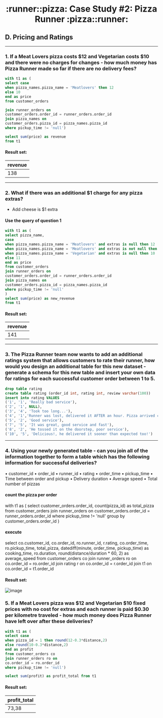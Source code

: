<h1 align="center"> :runner::pizza: Case Study #2: Pizza Runner :pizza::runner:</h1>

## D. Pricing and Ratings

***
###  1. If a Meat Lovers pizza costs $12 and Vegetarian costs $10 and there were no charges for changes - how much money has Pizza Runner made so far if there are no delivery fees?

```sql
with t1 as ( 
select case
when pizza_names.pizza_name = 'Meatlovers' then 12
else 10
end as price
from customer_orders

join runner_orders on 
customer_orders.order_id = runner_orders.order_id
join pizza_names on 
customer_orders.pizza_id = pizza_names.pizza_id
where pickup_time != 'null')

select sum(price) as revenue
from t1
```

#### Result set:
|  revenue  |
| --------- |
| 138       |

***
###  2. What if there was an additional $1 charge for any pizza extras?
- Add cheese is $1 extra

#### Use the query of question 1 

```sql
with t1 as (
select pizza_name,
case
when pizza_names.pizza_name = 'Meatlovers' and extras is null then 12
when pizza_names.pizza_name = 'Meatlovers' and extras is not null then 13
when pizza_names.pizza_name = 'Vegetarian' and extras is null then 10
else 11
end as price
from customer_orders 
join runner_orders on 
customer_orders.order_id = runner_orders.order_id
join pizza_names on 
customer_orders.pizza_id = pizza_names.pizza_id
where pickup_time != 'null'
)
select sum(price) as new_revenue
from t1
```

#### Result set:
|  revenue  |
| --------- |
| 141       |

***
### 3. The Pizza Runner team now wants to add an additional ratings system that allows customers to rate their runner, how would you design an additional table for this new dataset - generate a schema for this new table and insert your own data for ratings for each successful customer order between 1 to 5.

```sql
drop table rating
create table rating (order_id int, rating int, review varchar(100))
insert into rating VALUES
('1', '1', 'Really bad service'),
('2', '1', NULL),
('3', '4', 'Took too long...'),
('4', '1','Runner was lost, delivered it AFTER an hour. Pizza arrived cold' ),
('5', '2', 'Good service'),
('7', '5', 'It was great, good service and fast'),
('8', '2', 'He tossed it on the doorstep, poor service'),
('10', '5', 'Delicious!, he delivered it sooner than expected too!')
```

***
### 4. Using your newly generated table - can you join all of the information together to form a table which has the following information for successful deliveries?
• customer_id
• order_id
• runner_id
• rating
• order_time
• pickup_time
• Time between order and pickup
• Delivery duration
• Average speed
• Total number of pizzas

#### count the pizza per order

with t1 as (
select customer_orders.order_id, count(pizza_id) as total_pizza
from customer_orders join runner_orders on 
customer_orders.order_id = runner_orders.order_id
where pickup_time != 'null'
group by customer_orders.order_id
)

#### execute
select co.customer_id, co.order_id, ro.runner_id, r.rating, co.order_time, ro.pickup_time, total_pizza,
datediff(minute, order_time, pickup_time) as cooking_time, ro.duration, round(distance/duration * 60, 2) as average_speed
from customer_orders co
join runner_orders ro on 
co.order_id = ro.order_id
join rating r on 
co.order_id = r.order_id
join t1 on 
co.order_id = t1.order_id

#### Result set:
![image](https://github.com/phucthichlai/SQL_8weekchallenge/blob/main/Case%20Study%202%20-%20Pizza%20Runner/Images/result%20cs2%20Dq4.png?raw=true)

### 5. If a Meat Lovers pizza was $12 and Vegetarian $10 fixed prices with no cost for extras and each runner is paid $0.30 per kilometre traveled - how much money does Pizza Runner have left over after these deliveries?

```sql
with t1 as (
select case 
when pizza_id = 1 then round(12-0.3*distance,2)
else round(10-0.3*distance,2)
end as profit 
from customer_orders co
join runner_orders ro on 
co.order_id = ro.order_id
where pickup_time != 'null')

select sum(profit) as profit_total from t1
```
#### Result set:
| profit_total |
| ------------ |
| 73,38        |





